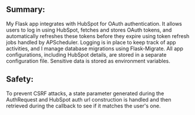 Summary:
--------

My Flask app integrates with HubSpot for OAuth authentication. It allows users to log in using HubSpot, fetches and stores OAuth tokens, and automatically refreshes these tokens before they expire using token refresh jobs handled by APScheduler. Logging is in place to keep track of app activities, and I manage database migrations using Flask-Migrate. All app configurations, including HubSpot details, are stored in a separate configuration file. Sensitive data is stored as environment variables.

Safety:
-------

To prevent CSRF attacks, a state parameter generated during the AuthRequest and HubSpot auth url construction is handled and then retrieved during the callback to see if it matches the user's one.
